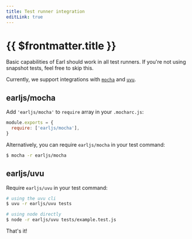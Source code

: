 ```yaml
---
title: Test runner integration
editLink: true
---
```


# {{ $frontmatter.title }}

Basic capabilities of Earl should work in all test runners. If you're not using
snapshot tests, feel free to skip this.

Currently, we support integrations with [`mocha`][mocha] and [`uvu`][uvu].

[mocha]: https://mochajs.org/
[uvu]: https://github.com/lukeed/uvu

## earljs/mocha

Add `'earljs/mocha'` to `require` array in your `.mocharc.js`:

```js
module.exports = {
  require: ['earljs/mocha'],
}
```

Alternatively, you can require `earljs/mocha` in your test command:

```sh
$ mocha -r earljs/mocha
```

## earljs/uvu

Require `earljs/uvu` in your test command:

```sh
# using the uvu cli
$ uvu -r earljs/uvu tests

# using node directly
$ node -r earljs/uvu tests/example.test.js
```

That's it!
